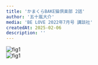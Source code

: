 ```yaml
---
title: 'かまくらBAKE猫倶楽部 2話'
author: '五十嵐大介'
media: 'BE LOVE 2022年7月号 講談社'
createdAt: 2025-02-06
description: ''
---
```


![fig1](https://i.gyazo.com/54b4b2c97cd96f0b845b47a751c51bfa.jpg)    
![fig1](https://i.gyazo.com/edee49227628a92c5a61ec7ddb62d381.jpg)  
